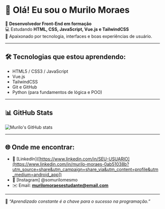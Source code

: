 # 👋 Olá! Eu sou o Murilo Moraes

🎯 **Desenvolvedor Front-End em formação**  
💻 Estudando **HTML, CSS, JavaScript, Vue.js e TailwindCSS**  
🚀 Apaixonado por tecnologia, interfaces e boas experiências de usuário.

---

## 🛠️ Tecnologias que estou aprendendo:
- HTML5 / CSS3 / JavaScript  
- Vue.js  
- TailwindCSS  
- Git e GitHub  
- Python (para fundamentos de lógica e POO)

---

## 📊 GitHub Stats
![Murilo's GitHub stats](https://github-readme-stats.vercel.app/api?username=murilomoraesalvessilva&show_icons=true&theme=tokyonight)

---

## 🌐 Onde me encontrar:
- 💼 [LinkedIn]([https://www.linkedin.com/in/SEU-USUARIO](https://www.linkedin.com/in/murilo-moraes-0ab51038b?utm_source=share&utm_campaign=share_via&utm_content=profile&utm_medium=android_app])
- 📸 [Instagram] @somurilomesmo
- ✉️ Email: **murilomoraesestudante@email.com**

---

🧠 _“Aprendizado constante é a chave para o sucesso na programação.”_

